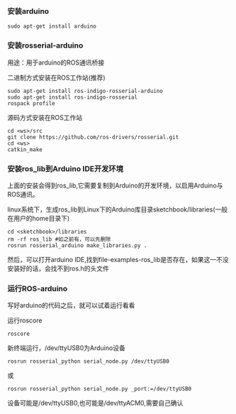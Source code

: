 ### 安装arduino
```
sudo apt-get install arduino
```
### 安装rosserial-arduino

用途：用于arduino的ROS通讯桥接

二进制方式安装在ROS工作站(推荐)
```
sudo apt-get install ros-indigo-rosserial-arduino
sudo apt-get install ros-indigo-rosserial
rospack profile
```
源码方式安装在ROS工作站
```
cd <ws>/src
git clone https://github.com/ros-drivers/rosserial.git
cd <ws>
catkin_make
```

### 安装ros_lib到Arduino IDE开发环境
上面的安装会得到ros_lib,它需要复制到Arduino的开发环境，以启用Arduino与ROS通讯。

linux系统下，生成ros_lib到Linux下的Arduino库目录sketchbook/libraries(一般在用户的home目录下)
```
cd <sketchbook>/libraries
rm -rf ros_lib #如之前有，可以先删除
rosrun rosserial_arduino make_libraries.py .
```
然后，可以打开arduino IDE,找到file-examples-ros_lib是否存在，如果这一不没安装好的话，会找不到ros.h的头文件

### 运行ROS-arduino
写好arduino的代码之后，就可以试着运行看看

运行roscore
```
roscore
```

新终端运行，/dev/ttyUSB0为Arduino设备
```
rosrun rosserial_python serial_node.py /dev/ttyUSB0
```
或
```
rosrun rosserial_python serial_node.py _port:=/dev/ttyUSB0
```
设备可能是/dev/ttyUSB0,也可能是/dev/ttyACM0,需要自己确认
